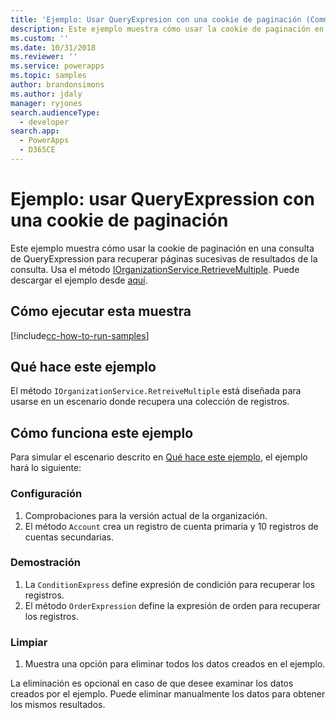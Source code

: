 ```yaml
---
title: 'Ejemplo: Usar QueryExpresion con una cookie de paginación (Common Data Service) | Microsoft Docs'
description: Este ejemplo muestra cómo usar la cookie de paginación en una QueryExpresion
ms.custom: ''
ms.date: 10/31/2018
ms.reviewer: ''
ms.service: powerapps
ms.topic: samples
author: brandonsimons
ms.author: jdaly
manager: ryjones
search.audienceType:
  - developer
search.app:
  - PowerApps
  - D365CE
---
```

# <a name="sample-use-queryexpression-with-a-paging-cookie"></a>Ejemplo: usar QueryExpression con una cookie de paginación

<!-- https://docs.microsoft.com/dynamics365/customer-engagement/developer/org-service/sample-use-queryexpression-with-a-paging-cookie -->

Este ejemplo muestra cómo usar la cookie de paginación en una consulta de QueryExpression para recuperar páginas sucesivas de resultados de la consulta. Usa el método [IOrganizationService.RetrieveMultiple](https://docs.microsoft.com/dotnet/api/microsoft.xrm.sdk.iorganizationservice.retrievemultiple?view=dynamics-general-ce-9). Puede descargar el ejemplo desde [aquí](https://github.com/Microsoft/PowerApps-Samples/tree/master/cds/orgsvc/C%23/UseQueryExpressionwithPaging).

## <a name="how-to-run-this-sample"></a>Cómo ejecutar esta muestra

[!include[cc-how-to-run-samples](../../includes/cc-how-to-run-samples.md)]

## <a name="what-this-sample-does"></a>Qué hace este ejemplo

El método `IOrganizationService.RetreiveMultiple` está diseñada para usarse en un escenario donde recupera una colección de registros.
## <a name="how-this-sample-works"></a>Cómo funciona este ejemplo

Para simular el escenario descrito en [Qué hace este ejemplo](#what-this-sample-does), el ejemplo hará lo siguiente:

### <a name="setup"></a>Configuración

1. Comprobaciones para la versión actual de la organización.
1. El método `Account` crea un registro de cuenta primaria y 10 registros de cuentas secundarias.

### <a name="demonstrate"></a>Demostración

1. La `ConditionExpress` define expresión de condición para recuperar los registros.
1. El método `OrderExpression` define la expresión de orden para recuperar los registros.

### <a name="clean-up"></a>Limpiar

1. Muestra una opción para eliminar todos los datos creados en el ejemplo.

La eliminación es opcional en caso de que desee examinar los datos creados por el ejemplo. Puede eliminar manualmente los datos para obtener los mismos resultados.

